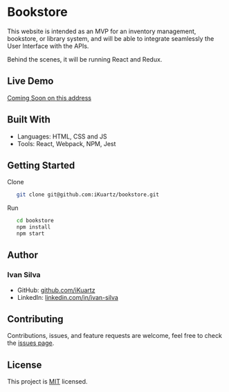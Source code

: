 # Bookstore

This website is intended as an MVP for an inventory management, bookstore, or library system, 
and will be able to integrate seamlessly the User Interface with the APIs.

Behind the scenes, it will be running React and Redux.

<!-- ![screenshot](src/images/bookstore.png) -->

## Live Demo

[Coming Soon on this address](https://bookstore-react-redux-microverse.app)

## Built With

- Languages: HTML, CSS and JS
- Tools: React, Webpack, NPM, Jest

## Getting Started

Clone

```sh
   git clone git@github.com:iKuartz/bookstore.git
```

Run

```sh
   cd bookstore
   npm install
   npm start
```
## Author
### Ivan Silva

- GitHub: [github.com/iKuartz](https://github.com/iKuartz)
- LinkedIn: [linkedin.com/in/ivan-silva](https://www.linkedin.com/in/ivan-silva-a47058b3/)
## Contributing

Contributions, issues, and feature requests are welcome, feel free to check the [issues page](../../issues/).

## License

This project is [MIT](LICENSE) licensed.